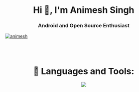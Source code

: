 <h1 align="center">Hi 👋, I'm Animesh Singh</h1>
<h3 align="center">Android and Open Source Enthusiast</h3>
<p align="left"> <a href="https://twitter.com/AnimeshSingh747" target="blank"><img src="https://img.shields.io/twitter/follow/gyancodes?logo=twitter&style=for-the-badge" alt="animesh" /></a> </p>
</br>
</br>

<h1 align="center" marginTop="40px">🧰 Languages and Tools:</h1>
<p align="center">
  <a href="https://skillicons.dev">
    <img src="https://skillicons.dev/icons?i=js,html,css,java,spring,kotlin,androidstudio,vscode,mysql,react,nodejs" />
  </a>
</p>
